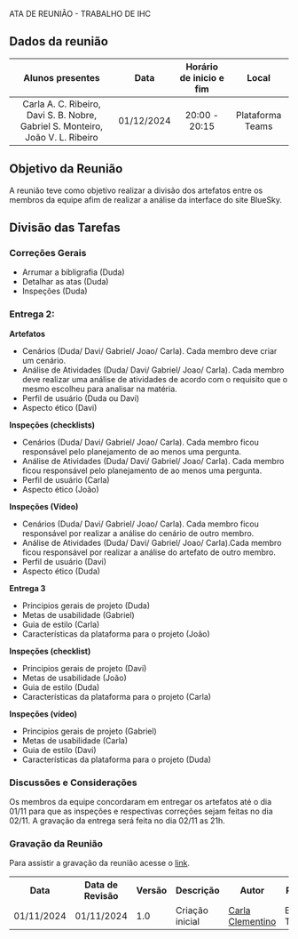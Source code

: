 ATA DE REUNIÃO - TRABALHO DE IHC

## Dados da reunião

|                                     Alunos presentes                                     |    Data    | Horário de inicio e fim |      Local       |
| :--------------------------------------------------------------------------------------: | :--------: | :---------------------: | :--------------: |
| Carla A. C. Ribeiro, Davi S. B. Nobre, Gabriel S. Monteiro, João V. L. Ribeiro | 01/12/2024 |      20:00 - 20:15      | Plataforma Teams |

## Objetivo da Reunião

A reunião teve como objetivo realizar a divisão dos artefatos entre os membros da equipe afim de realizar a análise da interface do site BlueSky.

## Divisão das Tarefas

### Correções Gerais

- Arrumar a bibligrafia (Duda)
- Detalhar as atas (Duda)
- Inspeções (Duda)

### Entrega 2:

**Artefatos**

- Cenários (Duda/ Davi/ Gabriel/ Joao/ Carla). Cada membro deve criar um cenário.
- Análise de Atividades (Duda/ Davi/ Gabriel/ Joao/ Carla). Cada membro deve realizar uma análise de atividades de acordo com o requisito que o mesmo escolheu para analisar na matéria.
- Perfil de usuário (Duda ou Davi)
- Aspecto ético (Davi)

**Inspeções (checklists)**

- Cenários (Duda/ Davi/ Gabriel/ Joao/ Carla). Cada membro ficou responsável pelo planejamento de ao menos uma pergunta.
- Análise de Atividades (Duda/ Davi/ Gabriel/ Joao/ Carla).  Cada membro ficou responsável pelo planejamento de ao menos uma pergunta.
- Perfil de usuário (Carla)
- Aspecto ético (João)

**Inspeções (Vídeo)**

- Cenários (Duda/ Davi/ Gabriel/ Joao/ Carla). Cada membro ficou responsável por realizar a análise do cenário de outro membro.
- Análise de Atividades (Duda/ Davi/ Gabriel/ Joao/ Carla).Cada membro ficou responsável por realizar a análise do artefato de outro membro.
- Perfil de usuário (Davi)
- Aspecto ético (Duda)

**Entrega 3** 

- Principios gerais de projeto (Duda)
- Metas de usabilidade (Gabriel)
- Guia de estilo (Carla)
- Características da plataforma para o projeto (João)

**Inspeções (checklist)**

- Principios gerais de projeto (Davi)
- Metas de usabilidade (João)
- Guia de estilo (Duda)
- Características da plataforma para o projeto (Carla)

**Inspeções (vídeo)**

- Principios gerais de projeto (Gabriel)
- Metas de usabilidade (Carla)
- Guia de estilo (Davi)
- Características da plataforma para o projeto (Duda)


### Discussões e Considerações

Os membros da equipe concordaram em entregar os artefatos até o dia 01/11 para que as inspeções e respectivas correções sejam feitas no dia 02/11. A gravação da entrega será feita no dia 02/11 as 21h.

### Gravação da Reunião

Para assistir a gravação da reunião acesse o [link](https://youtu.be/kt59Q89KKKk).

<div align="center">
    <table>
    <tr>
        <th>Data</th>
        <th>Data de Revisão</th>
        <th>Versão</th>
        <th>Descrição</th>
        <th>Autor</th>
        <th>Revisor</th>
    </tr>
    <tr>
        <td>01/11/2024</td>
        <td>01/11/2024</td>
        <td>1.0</td>
        <td>Criação inicial</td>
        <td><a href="https://github.com/ccarlaa">Carla Clementino</a></td>
        <td><a href="https://github.com/erteduarda"></a>Eduarda Tavares</td>
    </tr>
    </table>
</div>
